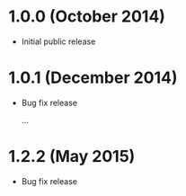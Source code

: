 # 1.0.0 (October 2014)

* Initial public release

# 1.0.1 (December 2014)

* Bug fix release

	...

# 1.2.2 (May 2015)

* Bug fix release
	
